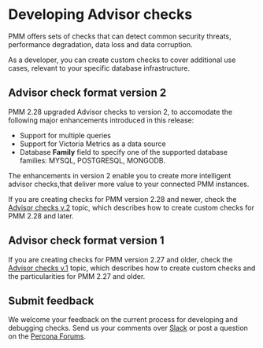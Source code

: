 # Developing Advisor checks
PMM offers sets of checks that can detect common security threats, performance degradation, data loss and data corruption.
 
As a developer, you can create custom checks to cover additional use cases, relevant to your specific database infrastructure.
 
## Advisor check format version 2
PMM 2.28 upgraded Advisor checks to version 2, to accomodate the following major enhancements introduced in this release: 
- Support for multiple queries
- Support for Victoria Metrics as a data source
- Database **Family** field to specify one of the supported database families: MYSQL, POSTGRESQL, MONGODB.

The enhancements in version 2 enable you to create more intelligent advisor checks,that deliver more value to your connected PMM instances.

If you are creating checks for PMM version 2.28 and newer, check the [Advisor checks v.2](checks-v1.md) topic, which describes how to create custom checks for PMM 2.28 and later.

## Advisor check format version 1
If you are creating checks for PMM version 2.27 and older, check the [Advisor checks v.1](checks-v1.md) topic, which describes how to create custom checks and the particularities for PMM 2.27 and older. 
 
## Submit feedback
 We welcome your feedback on the current process for developing and debugging checks. Send us your comments over [Slack](https://percona.slack.com) or post a question on the [Percona Forums](https://forums.percona.com/).
 